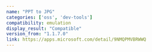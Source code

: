 ```yaml
---
name: "PPT to JPG"
categories: ['oss', 'dev-tools']
compatibility: emulation
display_result: "Compatible"
version_from: "1.1.7.0"
link: https://apps.microsoft.com/detail/9NMQPMVBRWWQ
---
```

